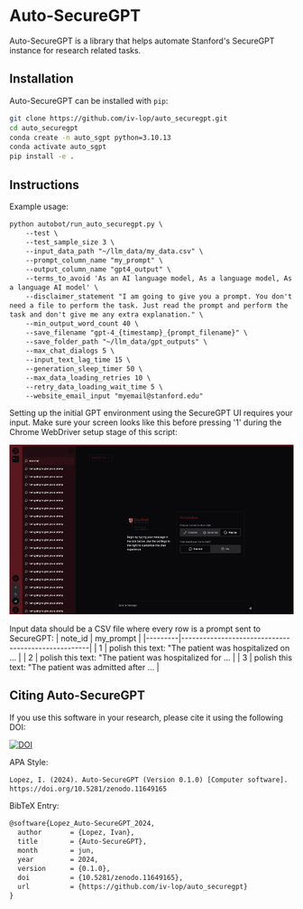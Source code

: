 # Auto-SecureGPT

Auto-SecureGPT is a library that helps automate Stanford's SecureGPT instance for research related tasks.

## Installation
Auto-SecureGPT can be installed with `pip`:
```bash
git clone https://github.com/iv-lop/auto_securegpt.git
cd auto_securegpt
conda create -n auto_sgpt python=3.10.13
conda activate auto_sgpt
pip install -e .
```

## Instructions
Example usage:
```
python autobot/run_auto_securegpt.py \
    --test \
    --test_sample_size 3 \
    --input_data_path "~/llm_data/my_data.csv" \
    --prompt_column_name "my_prompt" \
    --output_column_name "gpt4_output" \
    --terms_to_avoid 'As an AI language model, As a language model, As a language AI model' \
    --disclaimer_statement "I am going to give you a prompt. You don't need a file to perform the task. Just read the prompt and perform the task and don't give me any extra explanation." \
    --min_output_word_count 40 \
    --save_filename "gpt-4_{timestamp}_{prompt_filename}" \
    --save_folder_path "~/llm_data/gpt_outputs" \
    --max_chat_dialogs 5 \
    --input_text_lag_time 15 \
    --generation_sleep_timer 50 \
    --max_data_loading_retries 10 \
    --retry_data_loading_wait_time 5 \
    --website_email_input "myemail@stanford.edu"
```

Setting up the initial GPT environment using the SecureGPT UI requires your input. Make sure your screen looks like this before pressing '1' during the Chrome WebDriver setup stage of this script:
<p align="center">
  <img src="figures/chrome_setup.png" height="300">
</p>

Input data should be a CSV file where every row is a prompt sent to SecureGPT:
| note_id | my_prompt                                       |
|---------|----------------------------------------------------|
| 1       | polish this text: "The patient was hospitalized on …  |
| 2       | polish this text: "The patient was hospitalized for … |
| 3       | polish this text: "The patient was admitted after … |

## Citing Auto-SecureGPT
If you use this software in your research, please cite it using the following DOI: 

[![DOI](https://zenodo.org/badge/DOI/10.5281/zenodo.11649165.svg)](https://doi.org/10.5281/zenodo.11649165)

APA Style: 
```
Lopez, I. (2024). Auto-SecureGPT (Version 0.1.0) [Computer software]. https://doi.org/10.5281/zenodo.11649165
```

BibTeX Entry:
```
@software{Lopez_Auto-SecureGPT_2024,
  author       = {Lopez, Ivan},
  title        = {Auto-SecureGPT},
  month        = jun,
  year         = 2024,
  version      = {0.1.0},
  doi          = {10.5281/zenodo.11649165},
  url          = {https://github.com/iv-lop/auto_securegpt}
}
```